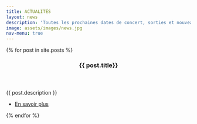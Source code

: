 ```yaml
---
title: ACTUALITÉS
layout: news
description: 'Toutes les prochaines dates de concert, sorties et nouveautés du groupe.'
image: assets/images/news.jpg
nav-menu: true
---
```


<section id="two" class="spotlights">
	{% for post in site.posts %}
	<section>
		<a href="{{ site.baseurl }}{{ post.url }}" class="image fit">
			<img src="{{ post.image }}" alt="" data-position="center center"/>
		</a>
		<div class="content">
			<div class="inner">
				<header class="major">
					<h3>{{ post.title}}</h3>
				</header>
					<p>{{ post.description }}</p>
				<ul class="actions">
					<li><a href="{{ site.baseurl }}{{ post.url }}" class="button">En savoir plus</a></li>
				</ul>
			</div>
		</div>
	</section>
	{% endfor %}
</section>


